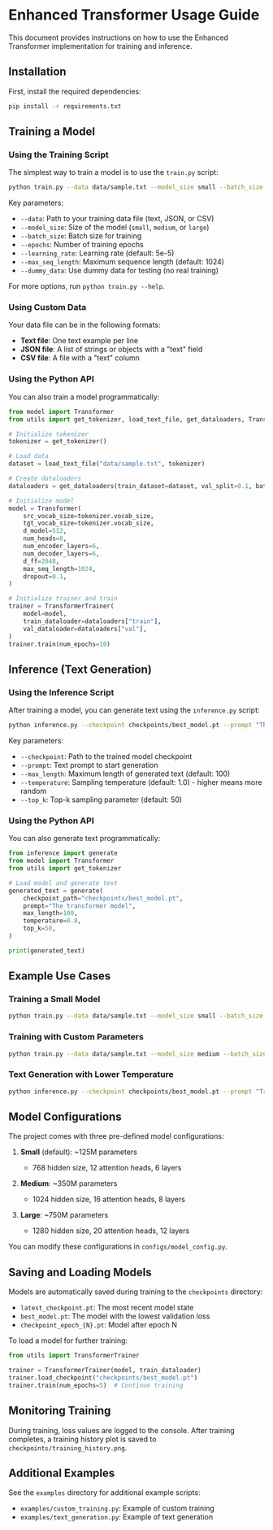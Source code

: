 # Enhanced Transformer Usage Guide

This document provides instructions on how to use the Enhanced Transformer implementation for training and inference.

## Installation

First, install the required dependencies:

```bash
pip install -r requirements.txt
```

## Training a Model

### Using the Training Script

The simplest way to train a model is to use the `train.py` script:

```bash
python train.py --data data/sample.txt --model_size small --batch_size 4 --epochs 10
```

Key parameters:

- `--data`: Path to your training data file (text, JSON, or CSV)
- `--model_size`: Size of the model (`small`, `medium`, or `large`)
- `--batch_size`: Batch size for training
- `--epochs`: Number of training epochs
- `--learning_rate`: Learning rate (default: 5e-5)
- `--max_seq_length`: Maximum sequence length (default: 1024)
- `--dummy_data`: Use dummy data for testing (no real training)

For more options, run `python train.py --help`.

### Using Custom Data

Your data file can be in the following formats:

- **Text file**: One text example per line
- **JSON file**: A list of strings or objects with a "text" field
- **CSV file**: A file with a "text" column

### Using the Python API

You can also train a model programmatically:

```python
from model import Transformer
from utils import get_tokenizer, load_text_file, get_dataloaders, TransformerTrainer

# Initialize tokenizer
tokenizer = get_tokenizer()

# Load data
dataset = load_text_file("data/sample.txt", tokenizer)

# Create dataloaders
dataloaders = get_dataloaders(train_dataset=dataset, val_split=0.1, batch_size=4)

# Initialize model
model = Transformer(
    src_vocab_size=tokenizer.vocab_size,
    tgt_vocab_size=tokenizer.vocab_size,
    d_model=512,
    num_heads=8,
    num_encoder_layers=6,
    num_decoder_layers=6,
    d_ff=2048,
    max_seq_length=1024,
    dropout=0.1,
)

# Initialize trainer and train
trainer = TransformerTrainer(
    model=model,
    train_dataloader=dataloaders["train"],
    val_dataloader=dataloaders["val"],
)
trainer.train(num_epochs=10)
```

## Inference (Text Generation)

### Using the Inference Script

After training a model, you can generate text using the `inference.py` script:

```bash
python inference.py --checkpoint checkpoints/best_model.pt --prompt "The transformer model"
```

Key parameters:

- `--checkpoint`: Path to the trained model checkpoint
- `--prompt`: Text prompt to start generation
- `--max_length`: Maximum length of generated text (default: 100)
- `--temperature`: Sampling temperature (default: 1.0) - higher means more random
- `--top_k`: Top-k sampling parameter (default: 50)

### Using the Python API

You can also generate text programmatically:

```python
from inference import generate
from model import Transformer
from utils import get_tokenizer

# Load model and generate text
generated_text = generate(
    checkpoint_path="checkpoints/best_model.pt",
    prompt="The transformer model",
    max_length=100,
    temperature=0.8,
    top_k=50,
)

print(generated_text)
```

## Example Use Cases

### Training a Small Model

```bash
python train.py --data data/sample.txt --model_size small --batch_size 4 --epochs 5
```

### Training with Custom Parameters

```bash
python train.py --data data/sample.txt --model_size medium --batch_size 2 --epochs 10 --learning_rate 1e-5 --max_seq_length 512
```

### Text Generation with Lower Temperature

```bash
python inference.py --checkpoint checkpoints/best_model.pt --prompt "Transformers are" --temperature 0.7 --max_length 200
```

## Model Configurations

The project comes with three pre-defined model configurations:

1. **Small** (default): ~125M parameters

   - 768 hidden size, 12 attention heads, 6 layers

2. **Medium**: ~350M parameters

   - 1024 hidden size, 16 attention heads, 8 layers

3. **Large**: ~750M parameters
   - 1280 hidden size, 20 attention heads, 12 layers

You can modify these configurations in `configs/model_config.py`.

## Saving and Loading Models

Models are automatically saved during training to the `checkpoints` directory:

- `latest_checkpoint.pt`: The most recent model state
- `best_model.pt`: The model with the lowest validation loss
- `checkpoint_epoch_{N}.pt`: Model after epoch N

To load a model for further training:

```python
from utils import TransformerTrainer

trainer = TransformerTrainer(model, train_dataloader)
trainer.load_checkpoint("checkpoints/best_model.pt")
trainer.train(num_epochs=5)  # Continue training
```

## Monitoring Training

During training, loss values are logged to the console. After training completes, a training history plot is saved to `checkpoints/training_history.png`.

## Additional Examples

See the `examples` directory for additional example scripts:

- `examples/custom_training.py`: Example of custom training
- `examples/text_generation.py`: Example of text generation

